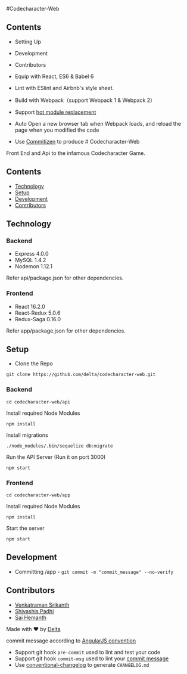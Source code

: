 #Codecharacter-Web

## Contents

- Setting Up
- Development
- Contributors

- Equip with React, ES6 & Babel 6
- Lint with ESlint and Airbnb's style sheet.
- Build with Webpack（support Webpack 1 & Webpack 2）
- Support [hot module replacement](https://webpack.github.io/docs/hot-module-replacement.html)
- Auto Open a new browser tab when Webpack loads, and reload the page when you modified the code
- Use [Commitizen](https://github.com/commitizen/cz-cli) to produce # Codecharacter-Web

Front End and Api to the infamous Codecharacter Game.

## Contents

- [Technology](https://github.com/delta/codecharacter-web/#technology)
- [Setup](https://github.com/delta/codecharacter-web/#setup)
- [Development](https://github.com/delta/codecharacter-web/#development)
- [Contributors](https://github.com/delta/codecharacter-web/#contributors)

## Technology

### Backend

- Express 4.0.0
- MySQL 1.4.2
- Nodemon 1.12.1

Refer api/package.json for other dependencies.

### Frontend

- React 16.2.0
- React-Redux 5.0.6
- Redux-Saga 0.16.0

Refer app/package.json for other dependencies.

## Setup

- Clone the Repo

``` git clone https://github.com/delta/codecharacter-web.git ```


### Backend
 

``` cd codecharacter-web/api ```

Install required Node Modules 

``` npm install ```

Install migrations

``` ./node_modules/.bin/sequelize db:migrate  ```

Run the API Server (Run it on port 3000)

``` npm start ```

### Frontend

``` cd codecharacter-web/app ```

Install required Node Modules

``` npm install ```

Start the server

``` npm start ```

## Development

- Committing /app - ``` git commit -m "commit_message" --no-verify ```

## Contributors

- [Venkatraman Srikanth](https://github.com/venkat24)
- [Shivashis Padhi](https://github.com/plant99)
- [Sai Hemanth](https://github.com/shb9019)

Made with :heart: by [Delta](https://github.com/delta)




commit message according to [AngularJS convention](https://github.com/angular/angular.js/blob/master/CONTRIBUTING.md#-git-commit-guidelines)
- Support git hook `pre-commit` used to lint and test your code
- Support git hook `commit-msg` used to lint your [commit message](https://github.com/kentcdodds/validate-commit-msg)
- Use [conventional-changelog](https://github.com/ajoslin/conventional-changelog) to generate `CHANGELOG.md`

